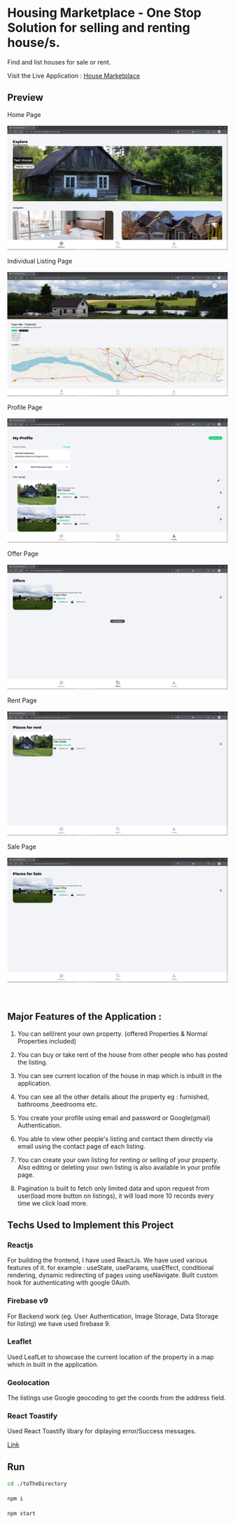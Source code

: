 # Housing Marketplace - One Stop Solution for selling and renting house/s.

Find and list houses for sale or rent.

Visit the Live Application : [House Marketplace](https://housing-marketplace-chi.vercel.app/)

## Preview

Home Page
<br/>
<br/>
<img src="src\assets\preview\Home Page.PNG">

Individual Listing Page
<br/>
<br/>
<img src="src\assets\preview\Indivual Listing Page.PNG">

Profile Page
<br/>
<br/>
<img src="src\assets\preview\Profile Page.PNG">

Offer Page
<br/>
<br/>
<img src="src\assets\preview\Offer Page.PNG
">

Rent Page
<br/>
<br/>
<img src="src\assets\preview\Rent Page.PNG">

Sale Page
<br/>
<br/>
<img src="src\assets\preview\Sale Page.PNG">
<br/>
<br/>
<br/>

## Major Features of the Application :

1. You can sell/rent your own property. (offered Properties & Normal Properties included)

2. You can buy or take rent of the house from other people who has posted the listing.

3. You can see current location of the house in map which is inbuilt in the application.

4. You can see all the other details about the property eg : furnished, bathrooms ,beedrooms etc.

5. You create your profile using email and password or Google(gmail) Authentication.

6. You able to view other people's listing and contact them directly via email using the contact page of each listing.

7. You can create your own listing for renting or selling of your property. Also editing or deleting your own listing is also available in your profile page.

8. Pagination is built to fetch only limited data and upon request from user(load more button on listings), it will load more 10 records every time we click load more.

## Techs Used to Implement this Project

### Reactjs

For building the frontend, I have used ReactJs. We have used various features of it. for example : useState, useParams, useEffect, conditional rendering, dynamic redirecting of pages using useNavigate. Built custom hook for authenticating with google 0Auth.

### Firebase v9

For Backend work (eg. User Authentication, Image Storage, Data Storage for listing) we have used firebase 9.

### Leaflet

Used LeafLet to showcase the current location of the property in a map which in built in the application.

### Geolocation

The listings use Google geocoding to get the coords from the address field.

### React Toastify

Used React Toastify libary for diplaying error/Success messages.

[Link](https://www.npmjs.com/package/react-toastify)
<br>

## Run

```bash
cd ./toTheDirectory

npm i

npm start

```
